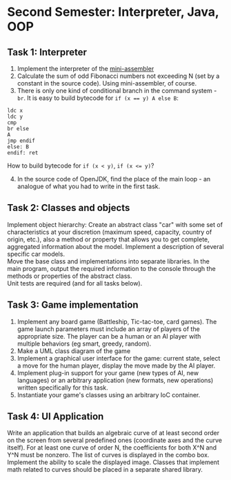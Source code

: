 # Second Semester: Interpreter, Java, OOP
## Task 1: Interpreter
1. Implement the interpreter of the [mini-assembler][1]
2. Calculate the sum of odd Fibonacci numbers not exceeding N (set by a constant in the source code). Using mini-assembler, of course.
3. There is only one kind of conditional branch in the command system - ``br``. It is easy to build bytecode for ``if (x == y) A else B``: 
```
ldc x
ldc y
cmp
br else
A
jmp endif
else: B
endif: ret
```
How to build bytecode for ``if (x < y)``, ``if (x <= y)``? 

4. In the source code of OpenJDK, find the place of the main loop - an analogue of what you had to write in the first task.

## Task 2: Classes and objects
Implement object hierarchy:
Create an abstract class "car" with some set of characteristics at your discretion (maximum speed, capacity, country of origin, etc.), also a method or property that allows you to get complete, aggregated information about the model. Implement a description of several specific car models.  
Move the base class and implementations into separate libraries. In the main program, output the required information to the console through the methods or properties of the abstract class.  
Unit tests are required (and for all tasks below).

## Task 3: Game implementation
1. Implement any board game (Battleship, Tic-tac-toe, card games). The game launch parameters must include an array of players of the appropriate size. The player can be a human or an AI player with multiple behaviors (eg smart, greedy, random).
2. Make a UML class diagram of the game
3. Implement a graphical user interface for the game: current state, select a move for the human player, display the move made by the AI player.
4. Implement plug-in support for your game (new types of AI, new languages) or an arbitrary application (new formats, new operations) written specifically for this task.
5. Instantiate your game's classes using an arbitrary IoC container.

## Task 4: UI Application
Write an application that builds an algebraic curve of at least second order on the screen from several predefined ones (coordinate axes and the curve itself). For at least one curve of order N, the coefficients for both X^N and Y^N must be nonzero. The list of curves is displayed in the combo box. Implement the ability to scale the displayed image. Classes that implement math related to curves should be placed in a separate shared library.



[1]: http://edu.vpolozov.name/arhiv/2010-i/vitasm
